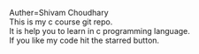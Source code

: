 Auther=Shivam Choudhary
<br>
This is my c course git repo.
<br>
It is help you to learn in c programming language.
<br>
If you like my code hit the starred button.
